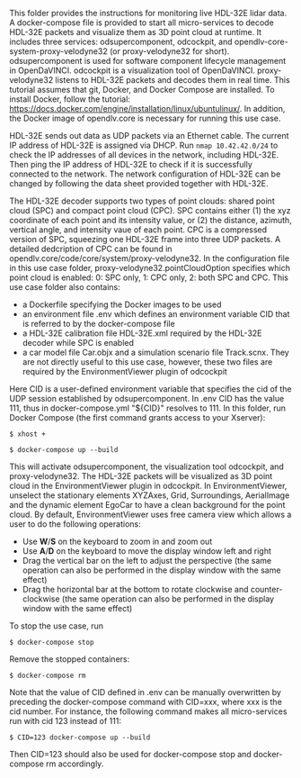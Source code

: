 This folder provides the instructions for monitoring live HDL-32E lidar data. A docker-compose file is provided to start all micro-services to decode HDL-32E packets and visualize them as 3D point cloud at runtime. It includes three services: odsupercomponent, odcockpit, and opendlv-core-system-proxy-velodyne32 (or proxy-velodyne32 for short). odsupercomponent is used for software component lifecycle management in OpenDaVINCI. odcockpit is a visualization tool of OpenDaVINCI. proxy-velodyne32 listens to HDL-32E packets and decodes them in real time. This tutorial assumes that git, Docker, and Docker Compose are installed. To install Docker, follow the tutorial: https://docs.docker.com/engine/installation/linux/ubuntulinux/. In addition, the Docker image of opendlv.core is necessary for running this use case.

HDL-32E sends out data as UDP packets via an Ethernet cable. The current IP address of HDL-32E is assigned via DHCP. Run `nmap 10.42.42.0/24` to check the IP addresses of all devices in the network, including HDL-32E. Then ping the IP address of HDL-32E to check if it is successfully connected to the network. The network configuration of HDL-32E can be changed by following the data sheet provided together with HDL-32E.

The HDL-32E decoder supports two types of point clouds: shared point cloud (SPC) and compact point cloud (CPC). SPC contains either (1) the xyz coordinate of each point and its intensity value, or (2) the distance, azimuth, vertical angle, and intensity vaue of each point. CPC is a compressed version of SPC, squeezing one HDL-32E frame into three UDP packets. A detailed dedcription of CPC can be found in opendlv.core/code/core/system/proxy-velodyne32. In the configuration file in this use case folder, proxy-velodyne32.pointCloudOption specifies which point cloud is enabled: 0: SPC only, 1: CPC only, 2: both SPC and CPC. This use case folder also contains:

- a Dockerfile specifying the Docker images to be used
- an environment file .env which defines an environment variable CID that is referred to by the docker-compose file
- a HDL-32E calibration file HDL-32E.xml required by the HDL-32E decoder while SPC is enabled
- a car model file Car.objx and a simulation scenario file Track.scnx. They are not directly useful to this use case, however, these two files are required by the EnvironmentViewer plugin of odcockpit

Here CID is a user-defined environment variable that specifies the cid of the UDP session established by odsupercomponent. In .env CID has the value 111, thus in docker-compose.yml "${CID}" resolves to 111. In this folder, run Docker Compose (the first command grants access to your Xserver):

    $ xhost +
    
    $ docker-compose up --build

This will activate odsupercomponent, the visualization tool odcockpit, and proxy-velodyne32. The HDL-32E packets will be visualized as 3D point cloud in the EnvironmentViewer plugin in odcockpit. In EnvironmentViewer, unselect the stationary elements XYZAxes, Grid, Surroundings, AerialImage and the dynamic element EgoCar to have a clean background for the point cloud. By default, EnvironmentViewer uses free camera view which allows a user to do the following operations:

- Use **W**/**S** on the keyboard to zoom in and zoom out
- Use **A**/**D** on the keyboard to move the display window left and right
- Drag the vertical bar on the left to adjust the perspective (the same operation can also be performed in the display window with the same effect)
- Drag the horizontal bar at the bottom to rotate clockwise and counter-clockwise (the same operation can also be performed in the display window with the same effect)

To stop the use case, run

    $ docker-compose stop
    
Remove the stopped containers:

    $ docker-compose rm
    
Note that the value of CID defined in .env can be manually overwritten by preceding the docker-compose command with CID=xxx, where xxx is the cid number. For instance, the following command makes all micro-services run with cid 123 instead of 111:

    $ CID=123 docker-compose up --build

Then CID=123 should also be used for docker-compose stop and docker-compose rm accordingly.

